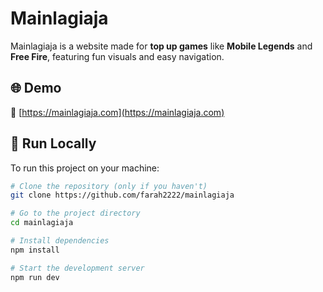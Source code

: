 # Mainlagiaja

Mainlagiaja is a website made for **top up games** like **Mobile Legends** and **Free Fire**, featuring fun visuals and easy navigation.

## 🌐 Demo

🔗 [https://mainlagiaja.com](https://mainlagiaja.com)

## 🚀 Run Locally

To run this project on your machine:

```bash
# Clone the repository (only if you haven't)
git clone https://github.com/farah2222/mainlagiaja

# Go to the project directory
cd mainlagiaja

# Install dependencies
npm install

# Start the development server
npm run dev



